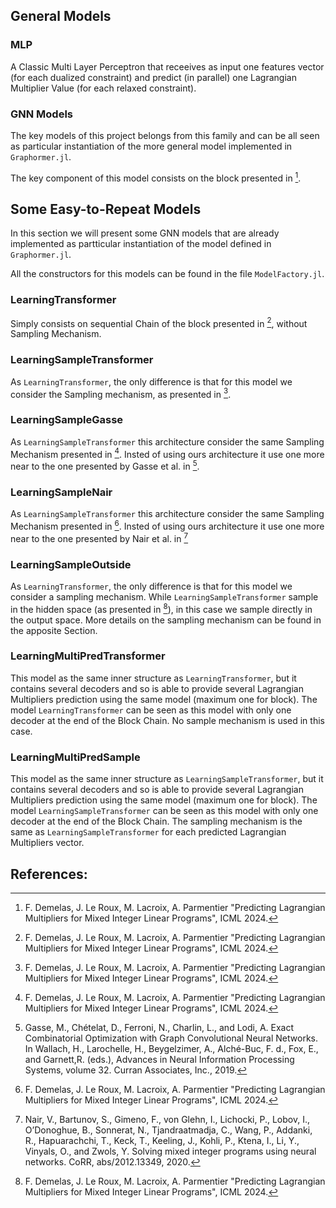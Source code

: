 ## General Models

### MLP

A Classic Multi Layer Perceptron that receeives as input one features vector (for each dualized constraint) and predict (in parallel) one Lagrangian Multiplier Value (for each relaxed constraint).

### GNN Models

The key models of this project belongs from this family and can be all seen as particular instantiation of the more general model implemented in `Graphormer.jl`.

The key component of this model consists on the block presented in [^1].

## Some Easy-to-Repeat Models

In this section we will present some GNN models that are already implemented as partticular instantiation of the model defined in `Graphormer.jl`.

All the constructors for this models can be found in the file `ModelFactory.jl`.

### LearningTransformer

Simply consists on sequential Chain of the block presented in [^1], without Sampling Mechanism.

### LearningSampleTransformer

As `LearningTransformer`, the only difference is that for this model we consider the Sampling mechanism, as presented in [^1]. 

### LearningSampleGasse

As `LearningSampleTransformer` this architecture consider the same Sampling Mechanism presented in [^1].
Insted of using ours architecture it use one more near to the one presented by Gasse et al. in [^2].

### LearningSampleNair

As `LearningSampleTransformer` this architecture consider the same Sampling Mechanism presented in [^1].
Insted of using ours architecture it use one more near to the one presented by Nair et al. in [^3]


### LearningSampleOutside 

As `LearningTransformer`, the only difference is that for this model we consider a sampling mechanism.
While `LearningSampleTransformer` sample in the hidden space (as presented in [^1]), in this case we sample directly in the output space.
More details on the sampling mechanism can be found in the apposite Section. 

### LearningMultiPredTransformer

This model as the same inner structure as `LearningTransformer`, but it contains several decoders and so is able to provide several Lagrangian Multipliers prediction using the same model (maximum one for block).
The model `LearningTransformer` can be seen as this model with only one decoder at the end of the Block Chain.
No sample mechanism is used in this case.

### LearningMultiPredSample

This model as the same inner structure as `LearningSampleTransformer`, but it contains several decoders and so is able to provide several Lagrangian Multipliers prediction using the same model (maximum one for block).
The model `LearningSampleTransformer` can be seen as this model with only one decoder at the end of the Block Chain.
The sampling mechanism is the same as `LearningSampleTransformer` for each predicted Lagrangian Multipliers vector.


## References:

[^1]: F. Demelas, J. Le Roux, M. Lacroix, A. Parmentier "Predicting Lagrangian Multipliers for Mixed Integer Linear Programs", ICML 2024.

[^2]: Gasse, M., Chételat, D., Ferroni, N., Charlin, L., and Lodi, A. Exact Combinatorial Optimization with Graph Convolutional Neural Networks. In Wallach, H., Larochelle, H., Beygelzimer, A., Alché-Buc, F. d., Fox, E., and Garnett,R. (eds.), Advances in Neural Information Processing Systems, volume 32. Curran Associates, Inc., 2019.

[^3]: Nair, V., Bartunov, S., Gimeno, F., von Glehn, I., Lichocki, P., Lobov, I., O’Donoghue, B., Sonnerat, N., Tjandraatmadja, C., Wang, P., Addanki, R., Hapuarachchi, T., Keck, T., Keeling, J., Kohli, P., Ktena, I., Li, Y., Vinyals, O., and Zwols, Y. Solving mixed integer programs using neural networks. CoRR, abs/2012.13349, 2020.